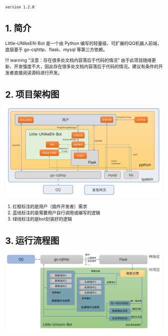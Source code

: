 `version 1.2.0`
# 1. 简介

Little-UNIkeEN-Bot 是一个由 Python 编写的轻量级、可扩展的QQ机器人前端，底层基于 go-cqhttp、flask、mysql 等第三方依赖。

!!! warning "注意：存在很多处文档内容落后于代码的情况"
    由于此项目随缘更新、开发强度不大，因此存在很多处文档内容落后于代码的情况。建议有条件的开发者直接阅读源码进行开发。

# 2. 项目架构图

![framework](./images/framework.jpg)

1. 红框标注的是用户（插件开发者）需求
2. 蓝线标注的是需要用户自行调用或编写的逻辑
3. 绿线标注的是bot封装好的逻辑

# 3. 运行流程图

![flowchart](./images/flowchart.jpg)
